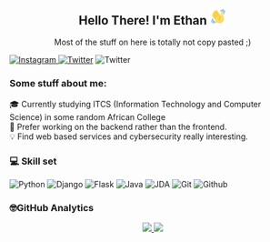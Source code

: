 <div align="center">
<h2> Hello There! I'm Ethan <img src="https://github.com/Et43/Et43/blob/main/wave-hello.gif" width="30px"></h2>
<p>Most of the stuff on here is totally not copy pasted ;)</p>
</div>

<a href="https://instagram.com/_et43_">![Instagram](https://img.shields.io/badge/_Et43_-%23E4405F.svg?style=for-the-badge&logo=Instagram&logoColor=white)</a><a href="https://twitter.com/Ethan050927"> ![Twitter](https://img.shields.io/badge/Et43-cyan?style=for-the-badge&logo=Twitter&logoColor=white)</a> ![Twitter](https://img.shields.io/badge/Et43%234005-blue?style=for-the-badge&logo=Discord&logoColor=white)

### Some stuff about me:
🎓 Currently studying ITCS (Information Technology and Computer Science) in some random African College <br>
🔧  Prefer working on the backend rather than the frontend. <br>
💡 Find web based services and cybersecurity really interesting. <br>

### 💻 Skill set
![Python](https://img.shields.io/badge/python-%2314354C.svg?style=for-the-badge&logo=python&logoColor=white)
![Django](https://img.shields.io/badge/-Django-05122A?style=for-the-badge&logo=django&logoColor=white) ![Flask](https://img.shields.io/badge/-Flask-05122A?style=for-the-badge&logo=flask&logoColor=white)
![Java](https://img.shields.io/badge/-Java-123456?style=for-the-badge&logo=Java&logoColor=white) ![JDA](https://img.shields.io/badge/-JDA-123456?style=for-the-badge&logo=Java&logoColor=white)
![Git](https://img.shields.io/badge/-Git-056?style=for-the-badge&logo=Git&logoColor=white) ![Github](https://img.shields.io/badge/-GitHub-056?style=for-the-badge&logo=Github&logoColor=white)

### 🤓GitHub Analytics
<p align="center">
<a href="https://github.com/Et43">
  <img height="180em" src="https://github-readme-stats-eight-theta.vercel.app/api?username=Et43&show_icons=true&theme=algolia&include_all_commits=true&count_private=true"/>
  <img height="180em" src="https://github-readme-stats-eight-theta.vercel.app/api/top-langs/?username=Et43&layout=compact&langs_count=8&theme=algolia"/>
</a>
</p>


